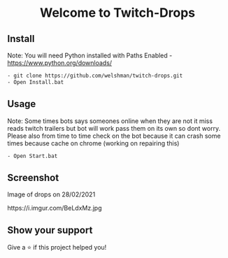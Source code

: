 <h1 align="center">Welcome to Twitch-Drops</h1>

## Install

Note: You will need Python installed with Paths Enabled - https://www.python.org/downloads/

```sh
- git clone https://github.com/welshman/twitch-drops.git
- Open Install.bat
```

## Usage

Note: Some times bots says someones online when they are not it miss reads twitch trailers but bot will work pass them on its own so dont worry. Please also from time to time check on the bot because it can crash some times because cache on chrome (working on repairing this)

```sh
- Open Start.bat
```

## Screenshot

Image of drops on 28/02/2021
<p>
https://i.imgur.com/BeLdxMz.jpg

## Show your support

Give a ⭐️ if this project helped you!

